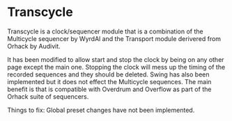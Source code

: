 # Transcycle

Transcycle is a clock/sequencer module that is a combination of the Multicycle sequencer by WyrdAl and the Transport module derivered from Orhack by Audivit.

It has been modified to allow start and stop the clock by being on any other page except the main one. Stopping the clock will mess up the timing of the recorded sequences and they should be deleted. 
Swing has also been implemented but it does not effect the Multicycle sequences.
The main benefit is that is compatible with Overdrum and Overflow as part of the Orhack suite of sequencers.

Things to fix:
Global preset changes have not been implemented.
